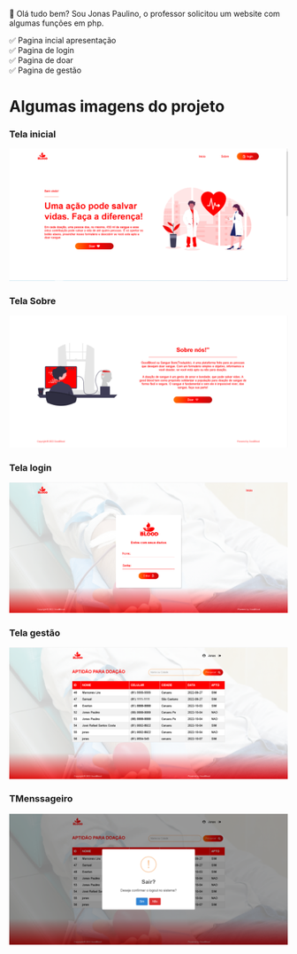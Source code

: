 👋 Olá tudo bem? Sou Jonas Paulino, o professor solicitou um website com algumas funções em php.

✅ Pagina incial apresentação <br>
✅ Pagina de login <br>
✅ Pagina de doar <br>
✅ Pagina de gestão <br>

<h1>Algumas imagens do projeto</h1>
<h3>Tela inicial</h3>
<img src="./assets/img/imgProjeto/goodblood1.PNG"> <br>
<h3>Tela Sobre</h3>
<img src="./assets/img/imgProjeto/goodblood2.PNG"> <br>
<h3>Tela login</h3>
<img src="./assets/img/imgProjeto/goodblood3.PNG"> <br>
<h3>Tela gestão</h3>
<img src="./assets/img/imgProjeto/goodblood4.PNG"> <br>
<h3>TMenssageiro</h3>
<img src="./assets/img/imgProjeto/goodblood5.PNG"> <br>